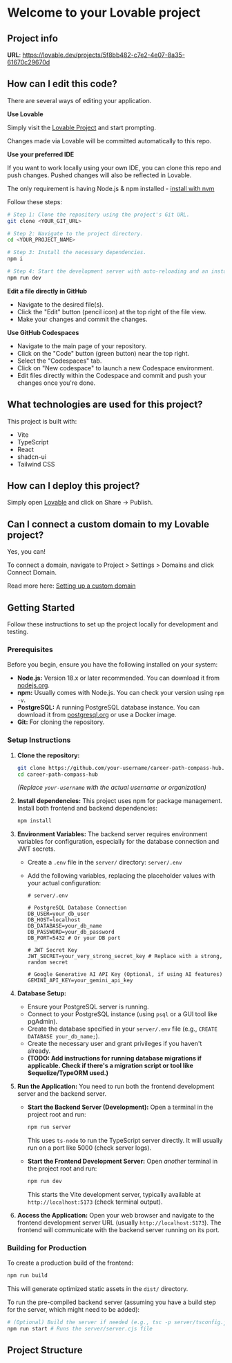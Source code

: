 # Welcome to your Lovable project

## Project info

**URL**: https://lovable.dev/projects/5f8bb482-c7e2-4e07-8a35-61670c29670d

## How can I edit this code?

There are several ways of editing your application.

**Use Lovable**

Simply visit the [Lovable Project](https://lovable.dev/projects/5f8bb482-c7e2-4e07-8a35-61670c29670d) and start prompting.

Changes made via Lovable will be committed automatically to this repo.

**Use your preferred IDE**

If you want to work locally using your own IDE, you can clone this repo and push changes. Pushed changes will also be reflected in Lovable.

The only requirement is having Node.js & npm installed - [install with nvm](https://github.com/nvm-sh/nvm#installing-and-updating)

Follow these steps:

```sh
# Step 1: Clone the repository using the project's Git URL.
git clone <YOUR_GIT_URL>

# Step 2: Navigate to the project directory.
cd <YOUR_PROJECT_NAME>

# Step 3: Install the necessary dependencies.
npm i

# Step 4: Start the development server with auto-reloading and an instant preview.
npm run dev
```

**Edit a file directly in GitHub**

- Navigate to the desired file(s).
- Click the "Edit" button (pencil icon) at the top right of the file view.
- Make your changes and commit the changes.

**Use GitHub Codespaces**

- Navigate to the main page of your repository.
- Click on the "Code" button (green button) near the top right.
- Select the "Codespaces" tab.
- Click on "New codespace" to launch a new Codespace environment.
- Edit files directly within the Codespace and commit and push your changes once you're done.

## What technologies are used for this project?

This project is built with:

- Vite
- TypeScript
- React
- shadcn-ui
- Tailwind CSS

## How can I deploy this project?

Simply open [Lovable](https://lovable.dev/projects/5f8bb482-c7e2-4e07-8a35-61670c29670d) and click on Share -> Publish.

## Can I connect a custom domain to my Lovable project?

Yes, you can!

To connect a domain, navigate to Project > Settings > Domains and click Connect Domain.

Read more here: [Setting up a custom domain](https://docs.lovable.dev/tips-tricks/custom-domain#step-by-step-guide)

## Getting Started

Follow these instructions to set up the project locally for development and testing.

### Prerequisites

Before you begin, ensure you have the following installed on your system:

-   **Node.js:** Version 18.x or later recommended. You can download it from [nodejs.org](https://nodejs.org/).
-   **npm:** Usually comes with Node.js. You can check your version using `npm -v`.
-   **PostgreSQL:** A running PostgreSQL database instance. You can download it from [postgresql.org](https://www.postgresql.org/) or use a Docker image.
-   **Git:** For cloning the repository.

### Setup Instructions

1.  **Clone the repository:**
    ```bash
    git clone https://github.com/your-username/career-path-compass-hub.git
    cd career-path-compass-hub
    ```
    *(Replace `your-username` with the actual username or organization)*

2.  **Install dependencies:**
    This project uses npm for package management. Install both frontend and backend dependencies:
    ```bash
    npm install
    ```

3.  **Environment Variables:**
    The backend server requires environment variables for configuration, especially for the database connection and JWT secrets.
    -   Create a `.env` file in the `server/` directory: `server/.env`
    -   Add the following variables, replacing the placeholder values with your actual configuration:

        ```dotenv
        # server/.env

        # PostgreSQL Database Connection
        DB_USER=your_db_user
        DB_HOST=localhost
        DB_DATABASE=your_db_name
        DB_PASSWORD=your_db_password
        DB_PORT=5432 # Or your DB port

        # JWT Secret Key
        JWT_SECRET=your_very_strong_secret_key # Replace with a strong, random secret

        # Google Generative AI API Key (Optional, if using AI features)
        GEMINI_API_KEY=your_gemini_api_key
        ```

4.  **Database Setup:**
    -   Ensure your PostgreSQL server is running.
    -   Connect to your PostgreSQL instance (using `psql` or a GUI tool like pgAdmin).
    -   Create the database specified in your `server/.env` file (e.g., `CREATE DATABASE your_db_name;`).
    -   Create the necessary user and grant privileges if you haven't already.
    -   **(TODO: Add instructions for running database migrations if applicable. Check if there's a migration script or tool like Sequelize/TypeORM used.)**

5.  **Run the Application:**
    You need to run both the frontend development server and the backend server.

    -   **Start the Backend Server (Development):**
        Open a terminal in the project root and run:
        ```bash
        npm run server
        ```
        This uses `ts-node` to run the TypeScript server directly. It will usually run on a port like 5000 (check server logs).

    -   **Start the Frontend Development Server:**
        Open *another* terminal in the project root and run:
        ```bash
        npm run dev
        ```
        This starts the Vite development server, typically available at `http://localhost:5173` (check terminal output).

6.  **Access the Application:**
    Open your web browser and navigate to the frontend development server URL (usually `http://localhost:5173`). The frontend will communicate with the backend server running on its port.

### Building for Production

To create a production build of the frontend:

```bash
npm run build
```
This will generate optimized static assets in the `dist/` directory.

To run the pre-compiled backend server (assuming you have a build step for the server, which might need to be added):

```bash
# (Optional) Build the server if needed (e.g., tsc -p server/tsconfig.json)
npm run start # Runs the server/server.cjs file
```

## Project Structure
